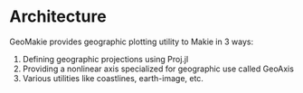 # Architecture

GeoMakie provides geographic plotting utility to Makie in 3 ways:

1. Defining geographic projections using Proj.jl
2. Providing a nonlinear axis specialized for geographic use called GeoAxis
3. Various utilities like coastlines, earth-image, etc.